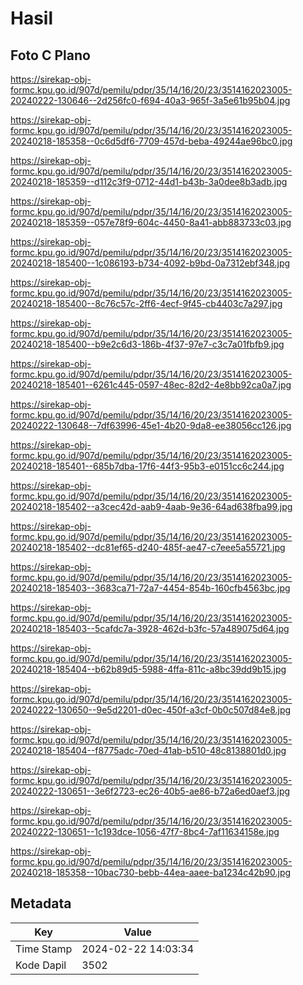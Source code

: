 # Hasil

## Foto C Plano

https://sirekap-obj-formc.kpu.go.id/907d/pemilu/pdpr/35/14/16/20/23/3514162023005-20240222-130646--2d256fc0-f694-40a3-965f-3a5e61b95b04.jpg

https://sirekap-obj-formc.kpu.go.id/907d/pemilu/pdpr/35/14/16/20/23/3514162023005-20240218-185358--0c6d5df6-7709-457d-beba-49244ae96bc0.jpg

https://sirekap-obj-formc.kpu.go.id/907d/pemilu/pdpr/35/14/16/20/23/3514162023005-20240218-185359--d112c3f9-0712-44d1-b43b-3a0dee8b3adb.jpg

https://sirekap-obj-formc.kpu.go.id/907d/pemilu/pdpr/35/14/16/20/23/3514162023005-20240218-185359--057e78f9-604c-4450-8a41-abb883733c03.jpg

https://sirekap-obj-formc.kpu.go.id/907d/pemilu/pdpr/35/14/16/20/23/3514162023005-20240218-185400--1c086193-b734-4092-b9bd-0a7312ebf348.jpg

https://sirekap-obj-formc.kpu.go.id/907d/pemilu/pdpr/35/14/16/20/23/3514162023005-20240218-185400--8c76c57c-2ff6-4ecf-9f45-cb4403c7a297.jpg

https://sirekap-obj-formc.kpu.go.id/907d/pemilu/pdpr/35/14/16/20/23/3514162023005-20240218-185400--b9e2c6d3-186b-4f37-97e7-c3c7a01fbfb9.jpg

https://sirekap-obj-formc.kpu.go.id/907d/pemilu/pdpr/35/14/16/20/23/3514162023005-20240218-185401--6261c445-0597-48ec-82d2-4e8bb92ca0a7.jpg

https://sirekap-obj-formc.kpu.go.id/907d/pemilu/pdpr/35/14/16/20/23/3514162023005-20240222-130648--7df63996-45e1-4b20-9da8-ee38056cc126.jpg

https://sirekap-obj-formc.kpu.go.id/907d/pemilu/pdpr/35/14/16/20/23/3514162023005-20240218-185401--685b7dba-17f6-44f3-95b3-e0151cc6c244.jpg

https://sirekap-obj-formc.kpu.go.id/907d/pemilu/pdpr/35/14/16/20/23/3514162023005-20240218-185402--a3cec42d-aab9-4aab-9e36-64ad638fba99.jpg

https://sirekap-obj-formc.kpu.go.id/907d/pemilu/pdpr/35/14/16/20/23/3514162023005-20240218-185402--dc81ef65-d240-485f-ae47-c7eee5a55721.jpg

https://sirekap-obj-formc.kpu.go.id/907d/pemilu/pdpr/35/14/16/20/23/3514162023005-20240218-185403--3683ca71-72a7-4454-854b-160cfb4563bc.jpg

https://sirekap-obj-formc.kpu.go.id/907d/pemilu/pdpr/35/14/16/20/23/3514162023005-20240218-185403--5cafdc7a-3928-462d-b3fc-57a489075d64.jpg

https://sirekap-obj-formc.kpu.go.id/907d/pemilu/pdpr/35/14/16/20/23/3514162023005-20240218-185404--b62b89d5-5988-4ffa-811c-a8bc39dd9b15.jpg

https://sirekap-obj-formc.kpu.go.id/907d/pemilu/pdpr/35/14/16/20/23/3514162023005-20240222-130650--9e5d2201-d0ec-450f-a3cf-0b0c507d84e8.jpg

https://sirekap-obj-formc.kpu.go.id/907d/pemilu/pdpr/35/14/16/20/23/3514162023005-20240218-185404--f8775adc-70ed-41ab-b510-48c8138801d0.jpg

https://sirekap-obj-formc.kpu.go.id/907d/pemilu/pdpr/35/14/16/20/23/3514162023005-20240222-130651--3e6f2723-ec26-40b5-ae86-b72a6ed0aef3.jpg

https://sirekap-obj-formc.kpu.go.id/907d/pemilu/pdpr/35/14/16/20/23/3514162023005-20240222-130651--1c193dce-1056-47f7-8bc4-7af11634158e.jpg

https://sirekap-obj-formc.kpu.go.id/907d/pemilu/pdpr/35/14/16/20/23/3514162023005-20240218-185358--10bac730-bebb-44ea-aaee-ba1234c42b90.jpg


## Metadata

| Key        | Value               |
| ---------- | ------------------- |
| Time Stamp | 2024-02-22 14:03:34 |
| Kode Dapil | 3502                |



